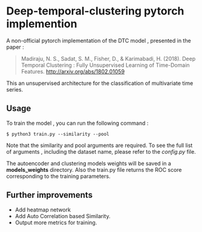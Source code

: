 # Deep-temporal-clustering pytorch implemention
A non-official pytorch implementation of the DTC model , presented in the paper :
> Madiraju, N. S., Sadat, S. M., Fisher, D., & Karimabadi, H. (2018). Deep Temporal Clustering : Fully Unsupervised Learning of Time-Domain Features. http://arxiv.org/abs/1802.01059

This an unsupervised architecture for the classification of multivariate time series. 

## Usage 
To train the model , you can run the following command : 
```shell
$ python3 train.py --similarity --pool
```
Note that the similarity and pool arguments are required. To see the full list of arguments , including the dataset name,  please refer to the *config.py* file. 

The autoencoder and clustering models weights will be saved in a **models_weights** directory. Also the train.py file returns the ROC score corresponding to the training parameters. 

## Further improvements  
* Add heatmap network 
* Add Auto Correlation based Similarity. 
* Output more metrics for training. 
